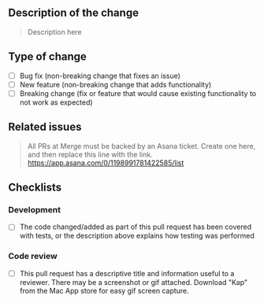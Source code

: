 ## Description of the change

> Description here

## Type of change
- [ ] Bug fix (non-breaking change that fixes an issue)
- [ ] New feature (non-breaking change that adds functionality)
- [ ] Breaking change (fix or feature that would cause existing functionality to not work as expected)

## Related issues

> All PRs at Merge must be backed by an Asana ticket. Create one here, and then replace this line with the link. https://app.asana.com/0/1198991781422585/list

## Checklists

### Development

- [ ] The code changed/added as part of this pull request has been covered with tests, or the description above explains how testing was performed

### Code review

- [ ]  This pull request has a descriptive title and information useful to a reviewer. There may be a screenshot or gif attached. Download "Kap" from the Mac App store for easy gif screen capture.

